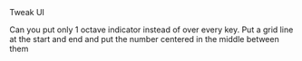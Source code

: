 <div class="tag-center">
    <span class="tag improve">Tweak UI</span>
</div>

Can you put only 1 octave indicator instead of over every key.  Put a grid line at the start and end and put the number centered in the middle between them
